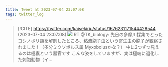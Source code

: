 ```yaml
---
title: Tweet at 2023-07-04 23:07:08
tags: twitter_log
---
```


> [!CITE] https://twitter.com/kaisekiriu/status/1676231171544428544 (2023-07-04 23:07:08)
> ![](https://twitter.com/kaisekiriu/status/1676231171544428544)
> RT @TK_biology: 先日の多摩川採集でとったヨシノボリ類を解剖したところ、粘液胞子虫という寄生虫の胞子が観察されました！（多分ミクソボルス属 Myxobolusかな？）
> 中に2つずつ見えるのは極嚢という器官です
> こんな姿をしていますが、実は極端に退化した刺胞動物（イ…
